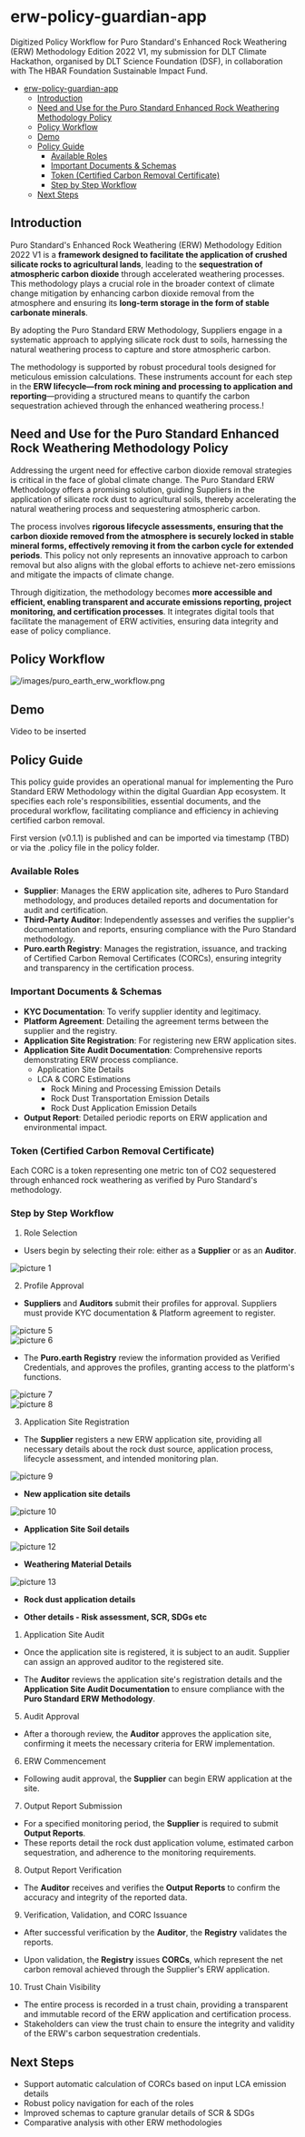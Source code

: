 # erw-policy-guardian-app
Digitized Policy Workflow for Puro Standard's Enhanced Rock Weathering (ERW) Methodology Edition 2022 V1, my submission for DLT Climate Hackathon, organised by DLT Science Foundation (DSF), in collaboration with The HBAR Foundation Sustainable Impact Fund.

<!-- TOC -->

- [erw-policy-guardian-app](#erw-policy-guardian-app)
  - [Introduction](#introduction)
  - [Need and Use for the Puro Standard Enhanced Rock Weathering Methodology Policy](#need-and-use-for-the-puro-standard-enhanced-rock-weathering-methodology-policy)
  - [Policy Workflow](#policy-workflow)
  - [Demo](#demo)
  - [Policy Guide](#policy-guide)
    - [Available Roles](#available-roles)
    - [Important Documents \& Schemas](#important-documents--schemas)
    - [Token (Certified Carbon Removal Certificate)](#token-certified-carbon-removal-certificate)
    - [Step by Step Workflow](#step-by-step-workflow)
  - [Next Steps](#next-steps)

<!-- /TOC -->



## Introduction

Puro Standard's Enhanced Rock Weathering (ERW) Methodology Edition 2022 V1 is a **framework designed to facilitate the application of crushed silicate rocks to agricultural lands**, leading to the **sequestration of atmospheric carbon dioxide** through accelerated weathering processes. This methodology plays a crucial role in the broader context of climate change mitigation by enhancing carbon dioxide removal from the atmosphere and ensuring its **long-term storage in the form of stable carbonate minerals**.

By adopting the Puro Standard ERW Methodology, Suppliers engage in a systematic approach to applying silicate rock dust to soils, harnessing the natural weathering process to capture and store atmospheric carbon. 

The methodology is supported by robust procedural tools designed for meticulous emission calculations. These instruments account for each step in the **ERW lifecycle—from rock mining and processing to application and reporting**—providing a structured means to quantify the carbon sequestration achieved through the enhanced weathering process.!


## Need and Use for the Puro Standard Enhanced Rock Weathering Methodology Policy

Addressing the urgent need for effective carbon dioxide removal strategies is critical in the face of global climate change. The Puro Standard ERW Methodology offers a promising solution, guiding Suppliers in the application of silicate rock dust to agricultural soils, thereby accelerating the natural weathering process and sequestering atmospheric carbon. 

The process involves **rigorous lifecycle assessments, ensuring that the carbon dioxide removed from the atmosphere is securely locked in stable mineral forms, effectively removing it from the carbon cycle for extended periods**. This policy not only represents an innovative approach to carbon removal but also aligns with the global efforts to achieve net-zero emissions and mitigate the impacts of climate change.

Through digitization, the methodology becomes **more accessible and efficient, enabling transparent and accurate emissions reporting, project monitoring, and certification processes**. It integrates digital tools that facilitate the management of ERW activities, ensuring data integrity and ease of policy compliance.

## Policy Workflow

![/images/puro_earth_erw_workflow.png](Workflow)

## Demo

Video to be inserted

## Policy Guide

This policy guide provides an operational manual for implementing the Puro Standard ERW Methodology within the digital Guardian App ecosystem. It specifies each role's responsibilities, essential documents, and the procedural workflow, facilitating compliance and efficiency in achieving certified carbon removal.

First version (v0.1.1) is published and can be imported via timestamp (TBD) or via the .policy file in the policy folder.

### Available Roles 

- **Supplier**: Manages the ERW application site, adheres to Puro Standard methodology, and produces detailed reports and documentation for audit and certification.
- **Third-Party Auditor**: Independently assesses and verifies the supplier's documentation and reports, ensuring compliance with the Puro Standard methodology.
- **Puro.earth Registry**: Manages the registration, issuance, and tracking of Certified Carbon Removal Certificates (CORCs), ensuring integrity and transparency in the certification process.

### Important Documents & Schemas 

- **KYC Documentation**: To verify supplier identity and legitimacy.
- **Platform Agreement**: Detailing the agreement terms between the supplier and the registry.
- **Application Site Registration**: For registering new ERW application sites.
- **Application Site Audit Documentation**: Comprehensive reports demonstrating ERW process compliance.
  - Application Site Details
  - LCA & CORC Estimations
    - Rock Mining and Processing Emission Details  
    - Rock Dust Transportation Emission Details
    - Rock Dust Application Emission Details
- **Output Report**: Detailed periodic reports on ERW application and environmental impact.

### Token (Certified Carbon Removal Certificate)

Each CORC is a token representing one metric ton of CO2 sequestered through enhanced rock weathering as verified by Puro Standard's methodology.

### Step by Step Workflow

1. Role Selection
- Users begin by selecting their role: either as a **Supplier** or as an **Auditor**.

![picture 1](images/8a3d0bffef4ac5aa3197824e86b4de7b56b4ca913b8f026adb84d9a364dc100a.png)  


2. Profile Approval

- **Suppliers** and **Auditors** submit their profiles for approval. Suppliers must provide KYC documentation & Platform agreement to register.

![picture 5](images/626beb8e76f8ddac2e0a33d18b22dc36c1c05118db4da312974efd7fb3d6f46c.png)  
![picture 6](images/92c166beb2b4ac8a613a499572fff2d4ede8725e681f107e7ec7a15e861920e3.png)  


- The **Puro.earth Registry** review the information provided as Verified Credentials, and approves the profiles, granting access to the platform's functions.

![picture 7](images/3eb12e896aa5d3e0ae10a342cf7f34e2283ca05dd4624c880b14ba2c650298a2.png)  
![picture 8](images/a813d094c71d6772672b03590d22b4ce5082f7e850cb8b745e6c3a42c3c83982.png)  


3. Application Site Registration

- The **Supplier** registers a new ERW application site, providing all necessary details about the rock dust source, application process, lifecycle assessment, and intended monitoring plan.

![picture 9](images/26578bbe06cd02ae6c3a9830349811fd823d2af68efeac7855f63d6be667d237.png)  


- **New application site details**

![picture 10](images/73b4160092c2dcf785a3f7838891dd76cac66a558db1a887b9424e71a9dbd4dc.png)  

- **Application Site Soil details**

![picture 12](images/4f4d9f7543ba4604dcde38e0eff14e612f85666d5168dfe73cef4bf9e919be0d.png)  

- **Weathering Material Details**

![picture 13](images/1e02e642a8e48566b21b5eb7a21faffa0e374028b6031fe07e71c0361b253b73.png)  

- **Rock dust application details**

- **Other details - Risk assessment, SCR, SDGs etc**

1. Application Site Audit 

- Once the application site is registered, it is subject to an audit. Supplier can assign an approved auditor to the registered site.  

- The **Auditor** reviews the application site's registration details and the **Application Site Audit Documentation** to ensure compliance with the **Puro Standard ERW Methodology**.

5. Audit Approval

- After a thorough review, the **Auditor** approves the application site, confirming it meets the necessary criteria for ERW implementation.

6. ERW Commencement 

- Following audit approval, the **Supplier** can begin ERW application at the site.

7. Output Report Submission

- For a specified monitoring period, the **Supplier** is required to submit **Output Reports**. 
- These reports detail the rock dust application volume, estimated carbon sequestration, and adherence to the monitoring requirements.

8. Output Report Verification

- The **Auditor** receives and verifies the **Output Reports** to confirm the accuracy and integrity of the reported data.

9. Verification, Validation, and CORC Issuance

- After successful verification by the **Auditor**, the **Registry** validates the reports.

- Upon validation, the **Registry** issues **CORCs**, which represent the net carbon removal achieved through the Supplier's ERW application.

10. Trust Chain Visibility

- The entire process is recorded in a trust chain, providing a transparent and immutable record of the ERW application and certification process.  
- Stakeholders can view the trust chain to ensure the integrity and validity of the ERW's carbon sequestration credentials.

## Next Steps
- Support automatic calculation of CORCs based on input LCA emission details  
- Robust policy navigation for each of the roles
- Improved schemas to capture granular details of SCR & SDGs
- Comparative analysis with other ERW methodologies